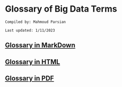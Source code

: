 # Glossary of Big Data Terms

	Compiled by: Mahmoud Parsian

	Last updated: 1/11/2023


## [Glossary in MarkDown](./glossary_of_big_data_and_mapreduce.md)	

## [Glossary in HTML](https://htmlview.glitch.me/?github.com/mahmoudparsian/big-data-mapreduce-course/blob/master/slides/glossary/glossary_of_big_data_and_mapreduce.md)

## [Glossary in PDF](./glossary_of_big_data_and_mapreduce.pdf)












